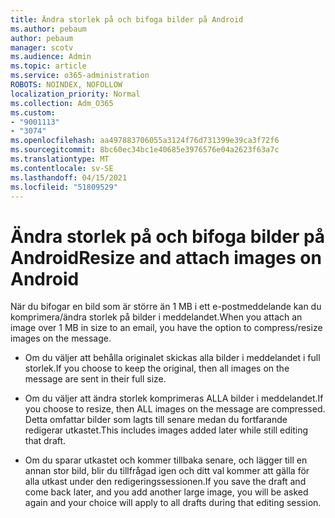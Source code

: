 ```yaml
---
title: Ändra storlek på och bifoga bilder på Android
ms.author: pebaum
author: pebaum
manager: scotv
ms.audience: Admin
ms.topic: article
ms.service: o365-administration
ROBOTS: NOINDEX, NOFOLLOW
localization_priority: Normal
ms.collection: Adm_O365
ms.custom:
- "9001113"
- "3074"
ms.openlocfilehash: aa497883706055a3124f76d731399e39ca3f72f6
ms.sourcegitcommit: 8bc60ec34bc1e40685e3976576e04a2623f63a7c
ms.translationtype: MT
ms.contentlocale: sv-SE
ms.lasthandoff: 04/15/2021
ms.locfileid: "51809529"
---
```

# <a name="resize-and-attach-images-on-android"></a><span data-ttu-id="71a10-102">Ändra storlek på och bifoga bilder på Android</span><span class="sxs-lookup"><span data-stu-id="71a10-102">Resize and attach images on Android</span></span>

<span data-ttu-id="71a10-103">När du bifogar en bild som är större än 1 MB i ett e-postmeddelande kan du komprimera/ändra storlek på bilder i meddelandet.</span><span class="sxs-lookup"><span data-stu-id="71a10-103">When you attach an image over 1 MB in size to an email, you have the option to compress/resize images on the message.</span></span>
 
- <span data-ttu-id="71a10-104">Om du väljer att behålla originalet skickas alla bilder i meddelandet i full storlek.</span><span class="sxs-lookup"><span data-stu-id="71a10-104">If you choose to keep the original, then all images on the message are sent in their full size.</span></span>
 
- <span data-ttu-id="71a10-105">Om du väljer att ändra storlek komprimeras ALLA bilder i meddelandet.</span><span class="sxs-lookup"><span data-stu-id="71a10-105">If you choose to resize, then ALL images on the message are compressed.</span></span>  <span data-ttu-id="71a10-106">Detta omfattar bilder som lagts till senare medan du fortfarande redigerar utkastet.</span><span class="sxs-lookup"><span data-stu-id="71a10-106">This includes images added later while still editing that draft.</span></span>
 
- <span data-ttu-id="71a10-107">Om du sparar utkastet och kommer tillbaka senare, och lägger till en annan stor bild, blir du tillfrågad igen och ditt val kommer att gälla för alla utkast under den redigeringssessionen.</span><span class="sxs-lookup"><span data-stu-id="71a10-107">If you save the draft and come back later, and you add another large image, you will be asked again and your choice will apply to all drafts during that editing session.</span></span>
 
